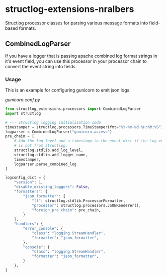 # structlog-extensions-nralbers
Structlog processor classes for parsing various message formats into field-based formats.

## CombinedLogParser

If you have a logger that is passing apache combined log format strings in it's event field, you can use this processor 
in your processor chain to convert the event string into fields.

### Usage
This is an example for configuring gunicorn to emit json logs.

_gunicorn.conf.py_
```python
from structlog_extensions.processors import CombinedLogParser
import structlog

# --- Structlog logging initialisation code
timestamper = structlog.processors.TimeStamper(fmt="%Y-%m-%d %H:%M:%S")
logparser = CombinedLogParser("gunicorn.access")
pre_chain = [
    # Add the log level and a timestamp to the event_dict if the log entry
    # is not from structlog.
    structlog.stdlib.add_log_level,
    structlog.stdlib.add_logger_name,
    timestamper,
    logparser.parse_combined_log
]

logconfig_dict = {
    "version": 1,
    "disable_existing_loggers": False,
    "formatters": {
        "json_formatter": {
            "()": structlog.stdlib.ProcessorFormatter,
            "processor": structlog.processors.JSONRenderer(),
            "foreign_pre_chain": pre_chain,
        }
    },
    "handlers": {
        "error_console": {
            "class": "logging.StreamHandler",
            "formatter": "json_formatter",
        },
        "console": {
            "class": "logging.StreamHandler",
            "formatter": "json_formatter",
        }
    },
}
```


